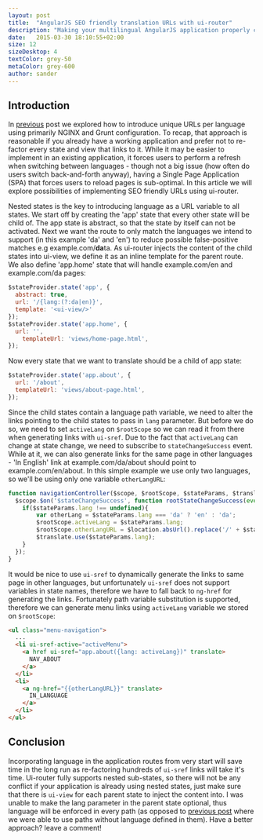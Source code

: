 ```yaml
---
layout: post
title:  "AngularJS SEO friendly translation URLs with ui-router"
description: "Making your multilingual AngularJS application properly crawlable by search engine bots."
date:   2015-03-30 18:10:55+02:00
size: 12
sizeDesktop: 4
textColor: grey-50
metaColor: grey-600
author: sander
---
```


## Introduction

In [previous][prev-post] post we explored how to introduce unique URLs per language using primarily NGINX and Grunt configuration. To recap, that approach is reasonable if you already have a working application and prefer not to re-factor every state and view that links to it. While it may be easier to implement in an existing application, it forces users to perform a refresh when switching between languages - though not a big issue (how often do users switch back-and-forth anyway), having a Single Page Application (SPA) that forces users to reload pages is sub-optimal. In this article we will explore possibilities of implementing SEO friendly URLs using ui-router.

Nested states is the key to introducing language as a URL variable to all states. We start off by creating the 'app' state that every other state will be child of. The app state is abstract, so that the state by itself can not be activated. Next we want the route to only match the languages we intend to support (in this example 'da' and 'en') to reduce possible false-positive matches e.g example.com/<b>da</b>ta. As ui-router injects the content of the child states into ui-view, we define it as an inline template for the parent route. We also define 'app.home' state that will handle example.com/en and example.com/da pages:


```javascript
$stateProvider.state('app', {
  abstract: true,
  url: '/{lang:(?:da|en)}',
  template: '<ui-view/>'
});
$stateProvider.state('app.home', {
  url: '',
    templateUrl: 'views/home-page.html',
});
```

Now every state that we want to translate should be a child of app state:


```javascript
$stateProvider.state('app.about', {
  url: '/about',
  templateUrl: 'views/about-page.html',
});
```

Since the child states contain a language path variable, we need to alter the links pointing to the child states to pass in `lang` parameter. But before we do so, we need to set `activeLang` on `$rootScope` so we can read it from there when generating links with `ui-sref`. Due to the fact that `activeLang` can change at state change, we need to subscribe to `stateChangeSuccess` event. While at it, we can also generate links for the same page in other languages - 'In English' link at example.com/da/about should point to example.com/en/about. In this simple example we use only two languages, so we'll be using only one variable `otherLangURL`:


```javascript
function navigationController($scope, $rootScope, $stateParams, $translate){
  $scope.$on('$stateChangeSuccess', function rootStateChangeSuccess(event, toState){
    if($stateParams.lang !== undefined){
        var otherLang = $stateParams.lang === 'da' ? 'en' : 'da';
        $rootScope.activeLang = $stateParams.lang;
        $rootScope.otherLangURL = $location.absUrl().replace('/' + $stateParams.lang, '/' +otherLang);
        $translate.use($stateParams.lang);
    }
  });
}
```

It would be nice to use `ui-sref` to dynamically generate the links to same page in other languages, but unfortunately `ui-sref` does not support variables in state names, therefore we have to fall back to `ng-href` for generating the links. Fortunately path variable substitution is supported, therefore we can generate menu links using `activeLang` variable we stored on `$rootScope`:


```html
<ul class="menu-navigation">
  ...
  <li ui-sref-active="activeMenu">
    <a href ui-sref="app.about({lang: activeLang})" translate>
      NAV_ABOUT
    </a>
  </li>
  <li>
    <a ng-href="{{otherLangURL}}" translate>
      IN_LANGUAGE
    </a>
  </li>
</ul>
```

## Conclusion

Incorporating language in the application routes from very start will save time in the long run as re-factoring hundreds of `ui-sref` links will take it's time. Ui-router fully supports nested sub-states, so there will not be any conflict if your application is already using nested states, just make sure that there is `ui-view` for each parent state to inject the content into. I was unable to make the lang parameter in the parent state optional, thus language will be enforced in every path (as opposed to [previous post][prev-post] where we were able to use paths without language defined in them). Have a better approach? leave a comment!

[prev-post]: https://fadeit.dk/blog/post/angularjs-seo-for-angular-translate
